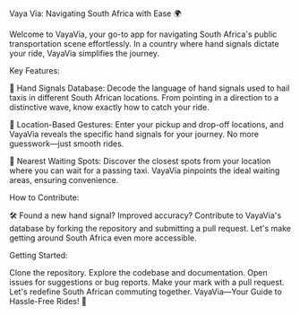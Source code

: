 Vaya Via: Navigating South Africa with Ease 🌍

Welcome to VayaVia, your go-to app for navigating South Africa's public transportation scene effortlessly. In a country where hand signals dictate your ride, VayaVia simplifies the journey.

Key Features:

🚕 Hand Signals Database: Decode the language of hand signals used to hail taxis in different South African locations. From pointing in a direction to a distinctive wave, know exactly how to catch your ride.

📍 Location-Based Gestures: Enter your pickup and drop-off locations, and VayaVia reveals the specific hand signals for your journey. No more guesswork—just smooth rides.

📍 Nearest Waiting Spots: Discover the closest spots from your location where you can wait for a passing taxi. VayaVia pinpoints the ideal waiting areas, ensuring convenience.

How to Contribute:

🛠️ Found a new hand signal? Improved accuracy? Contribute to VayaVia's database by forking the repository and submitting a pull request. Let's make getting around South Africa even more accessible.

Getting Started:

Clone the repository.
Explore the codebase and documentation.
Open issues for suggestions or bug reports.
Make your mark with a pull request.
Let's redefine South African commuting together. VayaVia—Your Guide to Hassle-Free Rides! 🚗
